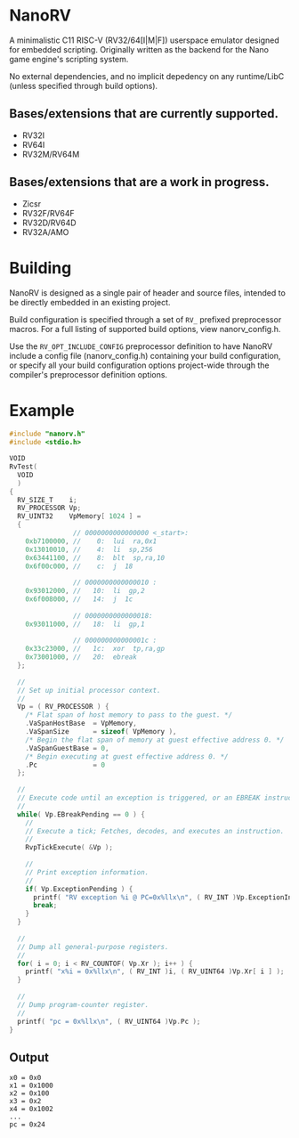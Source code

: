 # NanoRV
A minimalistic C11 RISC-V (RV32/64[I|M|F]) userspace emulator designed for embedded scripting.
Originally written as the backend for the Nano game engine's scripting system.

No external dependencies, and no implicit depedency on any runtime/LibC (unless specified through build options).

## Bases/extensions that are currently supported.
* RV32I
* RV64I
* RV32M/RV64M

## Bases/extensions that are a work in progress.
* Zicsr
* RV32F/RV64F
* RV32D/RV64D
* RV32A/AMO

# Building
NanoRV is designed as a single pair of header and source files, intended to be directly embedded in an existing project.

Build configuration is specified through a set of `RV_` prefixed preprocessor macros. For a full listing of supported build options, view nanorv_config.h.

Use the `RV_OPT_INCLUDE_CONFIG` preprocessor definition to have NanoRV include a config file (nanorv_config.h) containing your build configuration,
or specify all your build configuration options project-wide through the compiler's preprocessor definition options.

# Example
```c
#include "nanorv.h"
#include <stdio.h>

VOID
RvTest(
  VOID
  )
{
  RV_SIZE_T    i;
  RV_PROCESSOR Vp;
  RV_UINT32    VpMemory[ 1024 ] =
  {
                // 0000000000000000 <_start>:
    0xb7100000, //    0:  lui  ra,0x1
    0x13010010, //    4:  li  sp,256
    0x63441100, //    8:  blt  sp,ra,10 
    0x6f00c000, //    c:  j  18 
    
                // 0000000000000010 :
    0x93012000, //   10:  li  gp,2
    0x6f008000, //   14:  j  1c 
    
                // 0000000000000018:
    0x93011000, //   18:  li  gp,1
    
                // 000000000000001c :
    0x33c23000, //   1c:  xor  tp,ra,gp
    0x73001000, //   20:  ebreak
  };
  
  //
  // Set up initial processor context.
  //
  Vp = ( RV_PROCESSOR ) {
    /* Flat span of host memory to pass to the guest. */
    .VaSpanHostBase  = VpMemory,
    .VaSpanSize      = sizeof( VpMemory ),
    /* Begin the flat span of memory at guest effective address 0. */
    .VaSpanGuestBase = 0, 
    /* Begin executing at guest effective address 0. */
    .Pc              = 0
  };
  
  //
  // Execute code until an exception is triggered, or an EBREAK instruction is hit.
  //
  while( Vp.EBreakPending == 0 ) {
    //
    // Execute a tick; Fetches, decodes, and executes an instruction.
    //
    RvpTickExecute( &Vp );
    
    //
    // Print exception information.
    //
    if( Vp.ExceptionPending ) {
      printf( "RV exception %i @ PC=0x%llx\n", ( RV_INT )Vp.ExceptionIndex, ( RV_UINT64 )Vp.Pc );
      break;
    }
  }
  
  //
  // Dump all general-purpose registers.
  //
  for( i = 0; i < RV_COUNTOF( Vp.Xr ); i++ ) {
    printf( "x%i = 0x%llx\n", ( RV_INT )i, ( RV_UINT64 )Vp.Xr[ i ] );
  }
  
  //
  // Dump program-counter register.
  //
  printf( "pc = 0x%llx\n", ( RV_UINT64 )Vp.Pc );
}
```
## Output
```
x0 = 0x0
x1 = 0x1000
x2 = 0x100
x3 = 0x2
x4 = 0x1002
...
pc = 0x24
```
